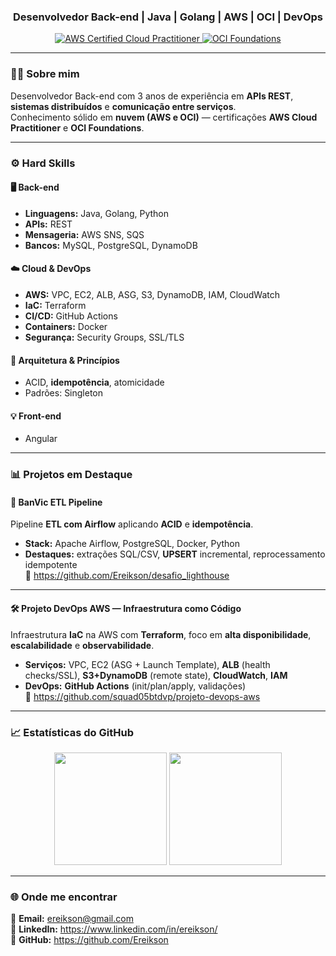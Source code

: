 <h3 align="center">Desenvolvedor Back-end | Java | Golang | AWS | OCI | DevOps</h3>

<p align="center">
  <a href="https://aws.amazon.com/certification/certified-cloud-practitioner/">
    <img alt="AWS Certified Cloud Practitioner"
         src="https://img.shields.io/badge/AWS%20Certified-Cloud%20Practitioner-232F3E?logo=amazon-aws&logoColor=white">
  </a>
  <a href="https://education.oracle.com/oracle-cloud-infrastructure-foundations/pexam_1Z0-1085-23">
    <img alt="OCI Foundations"
         src="https://img.shields.io/badge/Oracle%20Cloud%20Infrastructure-Foundations-F80000?logo=oracle&logoColor=white">
  </a>
</p>

---

### 🧑‍💻 Sobre mim
Desenvolvedor Back-end com 3 anos de experiência em **APIs REST**, **sistemas distribuídos** e **comunicação entre serviços**.  
Conhecimento sólido em **nuvem (AWS e OCI)** — certificações **AWS Cloud Practitioner** e **OCI Foundations**.

---

### ⚙️ Hard Skills

#### 🖥️ Back-end
- **Linguagens:** Java, Golang, Python
- **APIs:** REST
- **Mensageria:** AWS SNS, SQS
- **Bancos:** MySQL, PostgreSQL, DynamoDB

#### ☁️ Cloud & DevOps
- **AWS:** VPC, EC2, ALB, ASG, S3, DynamoDB, IAM, CloudWatch
- **IaC:** Terraform
- **CI/CD:** GitHub Actions
- **Containers:** Docker
- **Segurança:** Security Groups, SSL/TLS

#### 🧩 Arquitetura & Princípios
- ACID, **idempotência**, atomicidade
- Padrões: Singleton

#### 💡 Front-end
- Angular

---

### 📊 Projetos em Destaque

#### 🏦 BanVic ETL Pipeline
Pipeline **ETL com Airflow** aplicando **ACID** e **idempotência**.
- **Stack:** Apache Airflow, PostgreSQL, Docker, Python  
- **Destaques:** extrações SQL/CSV, **UPSERT** incremental, reprocessamento idempotente  
📎 https://github.com/Ereikson/desafio_lighthouse

---

#### 🛠️ Projeto DevOps AWS — Infraestrutura como Código
Infraestrutura **IaC** na AWS com **Terraform**, foco em **alta disponibilidade**, **escalabilidade** e **observabilidade**.
- **Serviços:** VPC, EC2 (ASG + Launch Template), **ALB** (health checks/SSL), **S3+DynamoDB** (remote state), **CloudWatch**, **IAM**
- **DevOps:** **GitHub Actions** (init/plan/apply, validações)  
📎 https://github.com/squad05btdvp/projeto-devops-aws

---

### 📈 Estatísticas do GitHub
<p align="center">
  <img height="180em" src="https://github-readme-stats.vercel.app/api?username=Ereikson&show_icons=true&theme=tokyonight&include_all_commits=true&count_private=true"/>
  <img height="180em" src="https://github-readme-stats.vercel.app/api/top-langs/?username=Ereikson&layout=compact&langs_count=7&theme=tokyonight"/>
</p>

---

### 🌐 Onde me encontrar
📧 **Email:** ereikson@gmail.com  
💼 **LinkedIn:** https://www.linkedin.com/in/ereikson/  
🐙 **GitHub:** https://github.com/Ereikson
